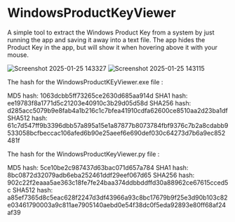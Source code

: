 # WindowsProductKeyViewer

A simple tool to extract the Windows Product Key from a system by just running the app and saving it away into a text file.
The app hides the Product Key in the app, but will show it when hovering above it with your mouse.

![Screenshot 2025-01-25 143327](https://github.com/user-attachments/assets/0c22f4dd-077a-4f10-8b96-2482626a58da)
![Screenshot 2025-01-25 143115](https://github.com/user-attachments/assets/929c7380-a433-4257-906f-563ade09f839)

The hash for the WindowsProductKEyViewer.exe file :

MD5 hash: 1063dcbb5ff73265ce2630d685aa914d
SHA1 hash: ee19783f8a1771d5c21203e40910c3b29d05d58d
SHA256 hash: d285acc5079b9e8fab4a1b216c1c7bfea41910cdfa62600ce8510aa2d23ba1df
SHA512 hash: 61c7d547ff9b3396dbb57a895a15e1a87877b8073784fbf9376c7b2a8cdabb9533058bcfbeccac106afed6b90e25aeef6e690def030c64273d7b6a9ec852481f

The hash for the WindowsProductKeyViewer.py file :

MD5 hash: 5ce10be2c987437d63bac071d657a784
SHA1 hash: 8bc0872d32079adb6eba252461ddf29eef067d65
SHA256 hash: 902c22f2eaaa5ae363c18fe7fe24baa374ddbbddffd30a88962ce67615cced5c
SHA512 hash: a85ef7365d8c5eac628f2247d3df43966a93c8bc17679b9f25e3d90b103c82e03461790003a9c811ae7905140aebd0e54f38dc0f5eda92893e80ff68af24af39


